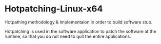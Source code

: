 # Hotpatching-Linux-x64
Hotpathing methodology &amp; Implementaion in order to build software stub.

Hotpatching is used in the software application to patch the software at the runtime, so that you do not need to quit the entire applications.
